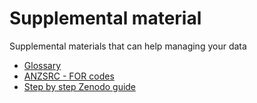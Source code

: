 # Supplemental material 

Supplemental materials that can help managing your data

* [Glossary](glossary.md)    
* [ANZSRC - FOR codes](forcodes.md)
* [Step by step Zenodo guide](zenodo.ipynb)
    
